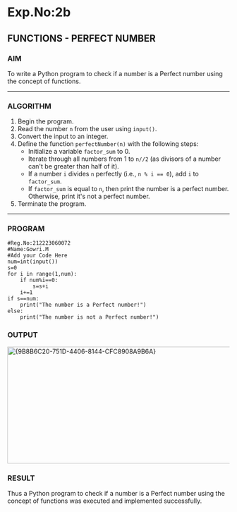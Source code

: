 # Exp.No:2b  
## FUNCTIONS - PERFECT NUMBER

### AIM  
To write a Python program to check if a number is a Perfect number using the concept of functions.

---

### ALGORITHM

1. Begin the program.  
2. Read the number `n` from the user using `input()`.  
3. Convert the input to an integer.  
4. Define the function `perfectNumber(n)` with the following steps:  
    - Initialize a variable `factor_sum` to 0.  
    - Iterate through all numbers from 1 to `n//2` (as divisors of a number can't be greater than half of it).  
    - If a number `i` divides `n` perfectly (i.e., `n % i == 0`), add `i` to `factor_sum`.  
    - If `factor_sum` is equal to `n`, then print the number is a perfect number. Otherwise, print it's not a perfect number.  
5. Terminate the program.

---

### PROGRAM
```
#Reg.No:212223060072
#Name:Gowri.M
#Add your Code Here
num=int(input())
s=0
for i in range(1,num):
    if num%i==0:
        s=s+i
    i+=1
if s==num:
    print("The number is a Perfect number!")
else:
    print("The number is not a Perfect number!")
```
### OUTPUT
<img width="860" height="265" alt="{9B8B6C20-751D-4406-8144-CFC8908A9B6A}" src="https://github.com/user-attachments/assets/d4a88617-2b83-4a83-a5cd-f0ed08b4488f" />

### RESULT
Thus a Python program to check if a number is a Perfect number using the concept of functions was executed and implemented successfully.
